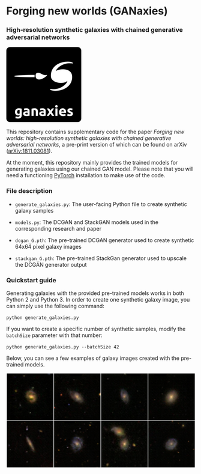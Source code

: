 # Forging new worlds (GANaxies)
### High-resolution synthetic galaxies with chained generative adversarial networks

<img src="/logo.png" alt="logo" width="200px"/>

This repository contains supplementary code for the paper _Forging new worlds: high-resolution synthetic galaxies with chained generative adversarial networks_, a pre-print version of which can be found on arXiv ([arXiv:1811.03081](https://arxiv.org/abs/1811.03081)).

At the moment, this repository mainly provides the trained models for generating galaxies using our chained GAN model. Please note that you will need a functioning [PyTorch](https://pytorch.org/) installation to make use of the code.

### File description

* `generate_galaxies.py`: The user-facing Python file to create synthetic galaxy samples

* `models.py`: The DCGAN and StackGAN models used in the corresponding research and paper

* `dcgan_G.pth`: The pre-trained DCGAN generator used to create synthetic 64x64 pixel galaxy images

* `stackgan_G.pth`: The pre-trained StackGan generator used to upscale the DCGAN generator output

### Quickstart guide

Generating galaxies with the provided pre-trained models works in both Python 2 and Python 3. In order to create one synthetic galaxy image, you can simply use the following command:

```shell
python generate_galaxies.py
```

If you want to create a specific number of synthetic samples, modify the `batchSize` parameter with that number:

```shell
python generate_galaxies.py --batchSize 42
```

Below, you can see a few examples of galaxy images created with the pre-trained models.

<img src="/images/examples.png" alt="examples" width="600px"/>
